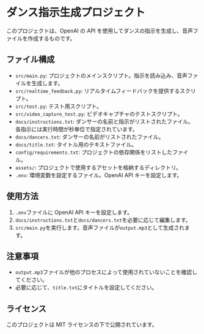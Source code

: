 # ダンス指示生成プロジェクト

このプロジェクトは、OpenAI の API を使用してダンスの指示を生成し、音声ファイルを作成するものです。

## ファイル構成

- `src/main.py`: プロジェクトのメインスクリプト。指示を読み込み、音声ファイルを生成します。
- `src/realtime_feedback.py`: リアルタイムフィードバックを提供するスクリプト。
- `src/test.py`: テスト用スクリプト。
- `src/video_capture_test.py`: ビデオキャプチャのテストスクリプト。
- `docs/instructions.txt`: ダンサーの名前と指示がリストされたファイル。各指示には実行時間が秒単位で指定されています。
- `docs/dancers.txt`: ダンサーの名前がリストされたファイル。
- `docs/title.txt`: タイトル用のテキストファイル。
- `config/requirements.txt`: プロジェクトの依存関係をリストしたファイル。
- `assets/`: プロジェクトで使用するアセットを格納するディレクトリ。
- `.env`: 環境変数を設定するファイル。OpenAI API キーを設定します。

## 使用方法

1. `.env`ファイルに OpenAI API キーを設定します。
2. `docs/instructions.txt`と`docs/dancers.txt`を必要に応じて編集します。
3. `src/main.py`を実行します。音声ファイルが`output.mp3`として生成されます。

## 注意事項

- `output.mp3`ファイルが他のプロセスによって使用されていないことを確認してください。
- 必要に応じて、`title.txt`にタイトルを設定してください。

## ライセンス

このプロジェクトは MIT ライセンスの下で公開されています。
